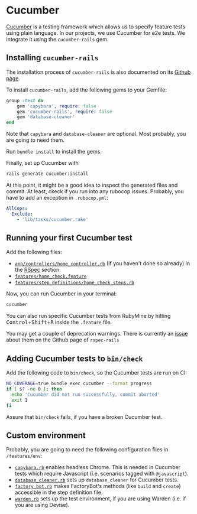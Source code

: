 # Cucumber

[Cucumber](https://cucumber.io) is a testing framework which allows us to specify feature tests using plain language.
In our projects, we use Cucumber for e2e tests. We integrate it using the
`cucumber-rails` gem.

## Installing `cucumber-rails`

The installation process of `cucumber-rails` is also documented on its
[Github page](https://github.com/cucumber/cucumber-rails).

To install `cucumber-rails`, add the following gems to your Gemfile:
 
```rb
group :test do
    gem 'capybara', require: false
    gem 'cucumber-rails', require: false
    gem 'database-cleaner'
end
```

Note that `capybara` and `database-cleaner` are optional. Most probably, you are going to need them.

Run `bundle install` to install the gems.

Finally, set up Cucumber with

```sh
rails generate cucumber:install
```

At this point, it might be a good idea to inspect the generated files and commit. At least, ckeck if you run into any
rubocop issues. Probably, you have to add an exception in `.rubocop.yml`:

```yaml
AllCops:
  Exclude:
    - 'lib/tasks/cucumber.rake'
```

## Running your first Cucumber test

Add the following files:

* [`app/controllers/home_controller.rb`](../templates/app/controllers/home_controller.rb) (If you haven't done so
already) in the [RSpec](rspec.md) section.
* [`features/home_check.feature`](../templates/features/home_check.feature)
* [`features/step_definitions/home_check_steps.rb`](../templates/features/step_definitions/home_check_steps.rb)

Now, you can run Cucumber in your terminal:

```sh
cucumber
```

You can also run specific Cucumber tests from RubyMine by hitting <kbd>Control</kbd>+<kbd>Shift</kbd>+<kbd>R</kbd>
inside the `.feature` file.

You may get a couple of deprecation warnings. There is currently an
[issue](https://github.com/cucumber/cucumber-rails/issues/346) about them on the Github page of `rspec-rails`

## Adding Cucumber tests to `bin/check`

Add the following code to `bin/check`, so the Cucumber tests are run on CI:

```sh
NO_COVERAGE=true bundle exec cucumber --format progress
if [ $? -ne 0 ]; then
  echo 'Cucumber did not run successfully, commit aborted'
  exit 1
fi
```

Assure that `bin/check` fails, if you have a broken Cucumber test.

## Custom environment

Probably, you are going to need the following configuration files in `/features/env`:

* [`capybara.rb`](../templates/features/env/capybara.rb) enables headless Chrome. This is needed in Cucumber tests
which require Javascript (i.e. scenarios tagged with `@javascript`).
* [`database_cleaner.rb`](../templates/features/env/database_cleaner.rb) sets up `database_cleaner` for Cucumber tests.
* [`factory_bot.rb`](../templates/features/env/factory_bot.rb) makes FactoryBot's methods (like `build` and `create`)
accessible in the step definition file.
* [`warden.rb`](../templates/features/env/warden.rb) sets up the test environment, if you are using Warden (i.e. if you
are using Devise).
